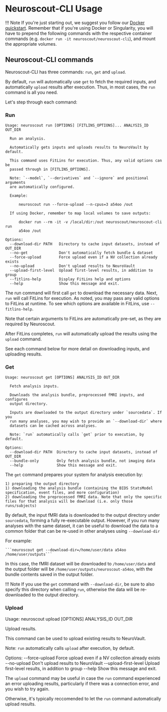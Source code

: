 # Neuroscout-CLI Usage

!!! Note
    If you're just starting out, we suggest you follow our [Docker quickstart](docker.md).
    Remember that if you're using Docker or Singularity, you will have to prepend the following
    commands with the respective container commands (e.g. `docker run -it neuroscout/neuroscout-cli`),
    and mount the appropriate volumes.


## Neuroscout-CLI commands
    
Neuroscout-CLI has three commands: `run`, `get` and `upload`.

By default, `run` will automatically use `get` to fetch the required inputs, and automatically `upload` results after execution.
Thus, in most cases, the `run` command is all you need.

Let's step through each command:


### Run

```
Usage: neuroscout run [OPTIONS] [FITLINS_OPTIONS]... ANALYSIS_ID OUT_DIR

  Run an analysis.

  Automatically gets inputs and uploads results to NeuroVault by default.

  This command uses FitLins for execution. Thus, any valid options can be
  passed through in [FITLINS_OPTIONS].

  Note: `--model`, `--derivatives` and `--ignore` and positional arguments
  are automatically configured.

  Example:

      neuroscout run --force-upload --n-cpus=3 a54oo /out

  If using Docker, remember to map local volumes to save outputs:

      docker run --rm -it -v /local/dir:/out neuroscout/neuroscout-cli run
      a54oo /out

Options:
  --download-dir PATH   Directory to cache input datasets, instead of OUT_DIR
  --no-get              Don't automatically fetch bundle & dataset
  --force-upload        Force upload even if a NV collection already exists
  --no-upload           Don't upload results to NeuroVault
  --upload-first-level  Upload first-level results, in addition to group
  --fitlins-help        Display FitLins help and options
  --help                Show this message and exit.
```

The run command will first call `get` to download the necessary data. 
Next, `run` will call FitLins for execution. As noted, you may pass any valid options to FitLins at runtime. 
To see which options are available in FitLins, use `--fitlins-help`.

Note that certain arguments to FitLins are automatically pre-set, as they are required by Neuroscout. 

After FitLins completes, `run` will automatically upload the results using the `upload` command.

See each command below for more detail on downloading inputs, and uploading results.


### Get

```
Usage: neuroscout get [OPTIONS] ANALYSIS_ID OUT_DIR

  Fetch analysis inputs.

  Downloads the analysis bundle, preprocessed fMRI inputs, and configures
  output directory.

  Inputs are downloaded to the output directory under `sourcedata`. If you
  run many analyses, you may wish to provide an `--download-dir` where
  datasets can be cached across analyses.

  Note: `run` automatically calls `get` prior to execution, by default.

Options:
  --download-dir PATH  Directory to cache input datasets, instead of OUT_DIR
  --bundle-only        Only fetch analysis bundle, not imaging data
  --help               Show this message and exit.
```

The `get` command prepares your system for analysis execution by:

    1) preparing the output directory
    1) downloading the analysis bundle (containing the BIDS StatsModel specification, event files, and more configuration)
    2) downloading the preprocessed fMRI data. Note that only the specific files for that analysis will be download (i.e. only those runs/subjects)

By default, the input fMRI data is downloaded to the output directory under `sourcedata`, forming a fully re-executable output.
However, if you run many analyses with the same dataset, it can be useful to download the data to a common folder that can be re-used in other
analyses using `--download-dir`

For example:

    ```neuroscout get --download-dir=/home/user/data a54oo /home/user/outputs```

In this case, the fMRI dataset will be downloaded to `/home/user/data` and the output folder will be `/home/user/outputs/neuroscout-a54oo`,
with the bundle contents saved in the output folder.

!!! Note
    If you use the `get` command with `--download-dir`, be sure to also specify this directory when calling `run`, otherwise
    the data will be re-downloaded to the output directory.


### Upload

Usage: neuroscout upload [OPTIONS] ANALYSIS_ID OUT_DIR

  Upload results.

  This command can be used to upload existing results to NeuroVault.

  Note: `run` automatically calls `upload` after execution, by default.

Options:
  --force-upload        Force upload even if a NV collection already exists
  --no-upload           Don't upload results to NeuroVault
  --upload-first-level  Upload first-level results, in addition to group
  --help                Show this message and exit.

The `upload` command may be useful in case the `run` command experienced an error uploading results,
particularly if there was a connection error, and you wish to try again. 

Otherwise, it's typically reccomended to let the `run` command automatically upload results.